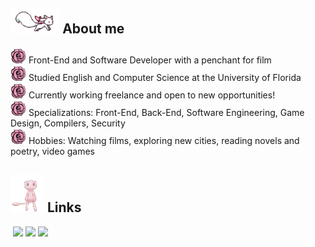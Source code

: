 ## <img height="40" src="https://github.com/Noodulz/Noodulz/blob/master/assets/kyubey.gif"/> About me

<img height="25" src="https://github.com/Noodulz/Noodulz/blob/master/assets/rose.png"></img> Front-End and Software Developer with a penchant for film
</br>
<img height="25" src="https://github.com/Noodulz/Noodulz/blob/master/assets/rose.png"></img> Studied English and Computer Science at the University of Florida
</br>
<img height="25" src="https://github.com/Noodulz/Noodulz/blob/master/assets/rose.png"></img> Currently working freelance and open to new opportunities!
</br>
<img height="25" src="https://github.com/Noodulz/Noodulz/blob/master/assets/rose.png"></img> Specializations: Front-End, Back-End, Software Engineering, Game Design, Compilers, Security
</br>
<img height="25" src="https://github.com/Noodulz/Noodulz/blob/master/assets/rose.png"></img> Hobbies: Watching films, exploring new cities, reading novels and poetry, video games


## <img height="60" src="https://github.com/Noodulz/Noodulz/blob/master/assets/mew.gif"/> Links
<a href="https://jdzng-resume.tiiny.site/" rel="nofollow"><img src="https://camo.githubusercontent.com/d9a2646bbda906f71c96f04b6d503b0ba3ef0d129a2769c812a49e8a3220633e/68747470733a2f2f696d672e736869656c64732e696f2f62616467652f2d726573756d652d3333324234303f7374796c653d666c61742d737175617265" alt="" data-canonical-src="https://img.shields.io/badge/-resume-332B40?style=flat-square" style="height:29px;"></a>
<a href="mailto:jocelyndzuong04@gmail.com"><img src="https://img.shields.io/badge/Gmail-D14836?style=for-the-badge&logo=gmail&logoColor=white"/></a>
<a href="https://leetcode.com/Noodulz/"><img src="https://img.shields.io/badge/-LeetCode-FFA116?style=for-the-badge&logo=LeetCode&logoColor=black"></img></a>
<a href="https://linkedin.com/in/jdzng04"><img src="https://img.shields.io/badge/LinkedIn-0077B5?style=for-the-badge&logo=linkedin&logoColor=white" hre></img></a>
